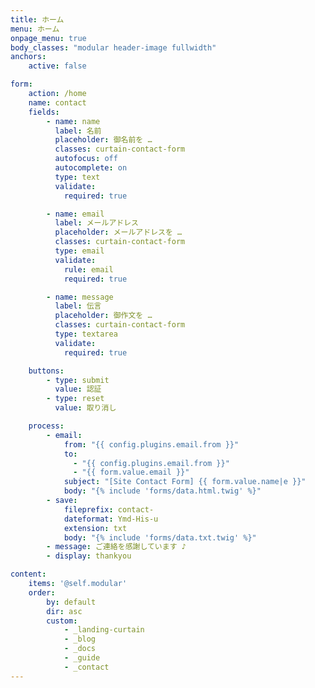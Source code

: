 ```yaml
---
title: ホーム
menu: ホーム
onpage_menu: true
body_classes: "modular header-image fullwidth"
anchors:
    active: false

form:
    action: /home
    name: contact 
    fields:
        - name: name
          label: 名前
          placeholder: 御名前を …
          classes: curtain-contact-form
          autofocus: off
          autocomplete: on
          type: text
          validate:
            required: true

        - name: email
          label: メールアドレス
          placeholder: メールアドレスを …
          classes: curtain-contact-form
          type: email
          validate:
            rule: email
            required: true

        - name: message
          label: 伝言
          placeholder: 御作文を …
          classes: curtain-contact-form
          type: textarea
          validate:
            required: true

    buttons:
        - type: submit
          value: 認証
        - type: reset
          value: 取り消し

    process:
        - email:
            from: "{{ config.plugins.email.from }}"
            to:
              - "{{ config.plugins.email.from }}"
              - "{{ form.value.email }}"
            subject: "[Site Contact Form] {{ form.value.name|e }}"
            body: "{% include 'forms/data.html.twig' %}"
        - save:
            fileprefix: contact-
            dateformat: Ymd-His-u
            extension: txt
            body: "{% include 'forms/data.txt.twig' %}"
        - message: ご連絡を感謝しています ♪
        - display: thankyou

content:
    items: '@self.modular'
    order:
        by: default
        dir: asc
        custom:
            - _landing-curtain
            - _blog
            - _docs
            - _guide
            - _contact
---
```

